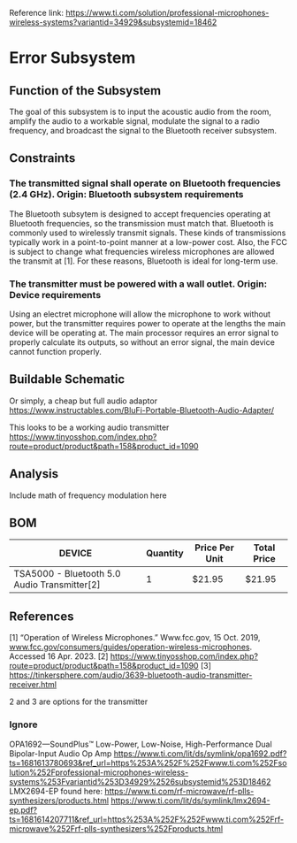 Reference link: https://www.ti.com/solution/professional-microphones-wireless-systems?variantid=34929&subsystemid=18462
# Error Subsystem

## Function of the Subsystem
The goal of this subsystem is to input the acoustic audio from the room, amplify the audio to a workable signal, modulate the signal to a radio frequency, and broadcast the signal to the Bluetooth receiver subsystem.
## Constraints
### The transmitted signal shall operate on Bluetooth frequencies (2.4 GHz). Origin: Bluetooth subsystem requirements
The Bluetooth subsytem is designed to accept frequencies operating at Bluetooth frequencies, so the transmission must match that.
Bluetooth is commonly used to wirelessly transmit signals. These kinds of transmissions typically work in a point-to-point manner at a low-power cost. Also, the FCC is subject to change what frequencies wireless microphones are allowed the transmit at [1]. For these reasons, Bluetooth is ideal for long-term use. 

### The transmitter must be powered with a wall outlet. Origin: Device requirements
Using an electret microphone will allow the microphone to work without power, but the transmitter requires power to operate at the lengths the main device will be operating at. The main processor requires an error signal to properly calculate its outputs, so without an error signal, the main device cannot function properly.

## Buildable Schematic


Or simply, a cheap but full audio adaptor
https://www.instructables.com/BluFi-Portable-Bluetooth-Audio-Adapter/

This looks to be a working audio transmitter
https://www.tinyosshop.com/index.php?route=product/product&path=158&product_id=1090
## Analysis
Include math of frequency modulation here
## BOM
| DEVICE                                       | Quantity | Price Per Unit | Total Price |
|----------------------------------------------|----------|----------------|-------------|
| TSA5000 - Bluetooth 5.0 Audio Transmitter[2] | 1        | $21.95         | $21.95      |

## References
[1] “Operation of Wireless Microphones.” Www.fcc.gov, 15 Oct. 2019, www.fcc.gov/consumers/guides/operation-wireless-microphones. Accessed 16 Apr. 2023.
[2] https://www.tinyosshop.com/index.php?route=product/product&path=158&product_id=1090
[3] https://tinkersphere.com/audio/3639-bluetooth-audio-transmitter-receiver.html

2 and 3 are options for the transmitter
### Ignore
OPA1692—SoundPlus™ Low-Power, Low-Noise, High-Performance Dual Bipolar-Input Audio Op Amp
https://www.ti.com/lit/ds/symlink/opa1692.pdf?ts=1681613780693&ref_url=https%253A%252F%252Fwww.ti.com%252Fsolution%252Fprofessional-microphones-wireless-systems%253Fvariantid%253D34929%2526subsystemid%253D18462
LMX2694-EP
found here: https://www.ti.com/rf-microwave/rf-plls-synthesizers/products.html
https://www.ti.com/lit/ds/symlink/lmx2694-ep.pdf?ts=1681614207711&ref_url=https%253A%252F%252Fwww.ti.com%252Frf-microwave%252Frf-plls-synthesizers%252Fproducts.html
